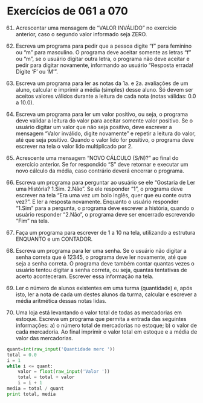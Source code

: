 # Exercícios de 061 a 070

61. Acrescentar uma mensagem de “VALOR INVÁLIDO” no exercício anterior, caso o segundo valor informado seja ZERO.

62. Escreva um programa para pedir que a pessoa digite “f” para feminino ou “m” para masculino. O programa deve aceitar somente as letras “f” ou “m”, se o usuário digitar outra letra, o programa não deve aceitar e pedir para digitar novamente, informando ao usuário “Resposta errada! Digite ‘F’ ou ‘M’”.

63. Escreva um programa para ler as notas da 1a. e 2a. avaliações de um aluno, calcular e imprimir a média (simples) desse aluno. Só devem ser aceitos valores válidos durante a leitura de cada nota (notas válidas: 0.0 a 10.0).

64. Escreva um programa para ler um valor positivo, ou seja, o programa deve validar a leitura do valor para aceitar somente valor positivo. Se o usuário digitar um valor que não seja positivo, deve escrever a mensagem “Valor inválido, digite novamente” e repetir a leitura do valor, até que seja positivo. Quando o valor lido for positivo, o programa deve escrever na tela o valor lido multiplicado por 2.

65. Acrescente uma mensagem “NOVO CÁLCULO (S/N)?” ao final do exercício anterior. Se for respondido “S” deve retornar e executar um novo cálculo da média, caso contrário deverá encerrar o programa.

66. Escreva um programa para perguntar ao usuário se ele “Gostaria de Ler uma História? 1.Sim. 2.Não”. Se ele responder “1”, o programa deve escrever na tela “Era uma vez um bolo inglês, quer que eu conte outra vez?”. E ler a resposta novamente. Enquanto o usuário responder “1.Sim” para a pergunta, o programa deve escrever a história, quando o usuário responder “2.Não”, o programa deve ser encerrado escrevendo “Fim” na tela.

67. Faça um programa para escrever de 1 a 10 na tela, utilizando a estrutura ENQUANTO e um CONTADOR.

68. Escreva um programa para ler uma senha. Se o usuário não digitar a senha correta que é 12345, o programa deve ler novamente, até que seja a senha correta. O programa deve também contar quantas vezes o usuário tentou digitar a senha correta, ou seja, quantas tentativas de acerto aconteceram. Escrever essa informação na tela.

69. Ler o número de alunos existentes em uma turma (quantidade) e, após isto, ler a nota de cada um destes alunos da turma, calcular e escrever a média aritmética dessas notas lidas.

70. Uma loja está levantando o valor total de todas as mercadorias em estoque. Escreva um programa que permita a entrada das seguintes informações: a) o número total de mercadorias no estoque; b) o valor de cada mercadoria. Ao final imprimir o valor total em estoque e a média de valor das mercadorias.
```python
quant=int(raw_input('Quantidade merc '))
total = 0.0
i = 1
while i <= quant:
    valor = float(raw_input('Valor '))
    total = total + valor
    i = i + 1
media = total / quant
print total, media
```
